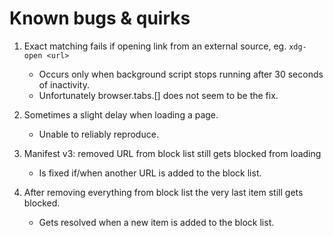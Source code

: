 # Known bugs & quirks

1. Exact matching fails if opening link from an external source, eg. `xdg-open <url>`
    - Occurs only when background script stops running after 30 seconds of inactivity.
    - Unfortunately browser.tabs.[] does not seem to be the fix.

2. Sometimes a slight delay when loading a page.
    - Unable to reliably reproduce.

3. Manifest v3: removed URL from block list still gets blocked from loading
    - Is fixed if/when another URL is added to the block list.

4. After removing everything from block list the very last item still gets blocked.
    - Gets resolved when a new item is added to the block list.

